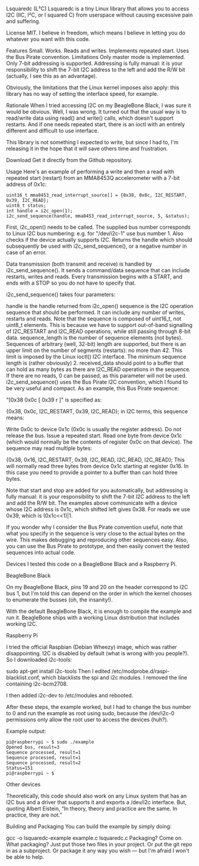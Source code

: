 Lsquaredc (L²C)
Lsquaredc is a tiny Linux library that allows you to access I2C (IIC, I²C, or I squared C) from userspace without causing excessive pain and suffering.

License
MIT. I believe in freedom, which means I believe in letting you do whatever you want with this code.

Features
Small.
Works.
Reads and writes.
Implements repeated start.
Uses the Bus Pirate convention.
Limitations
Only master mode is implemented. Only 7-bit addressing is supported. Addressing is fully manual: it is your responsibility to shift the 7-bit I2C address to the left and add the R/W bit (actually, I see this as an advantage).

Obviously, the limitations that the Linux kernel imposes also apply: this library has no way of setting the interface speed, for example.

Rationale
When I tried accessing I2C on my BeagleBone Black, I was sure it would be obvious. Well, I was wrong. It turned out that the usual way is to read/write data using read() and write() calls, which doesn't support restarts. And if one needs repeated start, there is an ioctl with an entirely different and difficult to use interface.

This library is not something I expected to write, but since I had to, I'm releasing it in the hope that it will save others time and frustration.

Download
Get it directly from the Github repository.

Usage
Here's an example of performing a write and then a read with repeated start (restart) from an MMA8453Q accelerometer with a 7-bit address of 0x1c:

    uint16_t mma8453_read_interrupt_source[] = {0x38, 0x0c, I2C_RESTART, 0x39, I2C_READ};
    uint8_t status;
    int handle = i2c_open(1);
    i2c_send_sequence(handle, mma8453_read_interrupt_source, 5, &status);
First, i2c_open() needs to be called. The supplied bus number corresponds to Linux I2C bus numbering: e.g. for "/dev/i2c-1" use bus number 1. Also checks if the device actually supports I2C. Returns the handle which should subsequently be used with i2c_send_sequence(), or a negative number in case of an error.

Data transmission (both transmit and receive) is handled by i2c_send_sequence(). It sends a command/data sequence that can include restarts, writes and reads. Every transmission begins with a START, and ends with a STOP so you do not have to specify that.

i2c_send_sequence() takes four parameters:

handle is the handle returned from i2c_open()
sequence is the I2C operation sequence that should be performed. It can include any number of writes, restarts and reads. Note that the sequence is composed of uint16_t, not uint8_t elements. This is because we have to support out-of-band signalling of I2C_RESTART and I2C_READ operations, while still passing through 8-bit data.
sequence_length is the number of sequence elements (not bytes). Sequences of arbitrary (well, 32-bit) length are supported, but there is an upper limit on the number of segments (restarts): no more than 42. This limit is imposed by the Linux ioctl() I2C interface. The minimum sequence length is (rather obviously) 2.
received_data should point to a buffer that can hold as many bytes as there are I2C_READ operations in the sequence. If there are no reads, 0 can be passed, as this parameter will not be used.
i2c_send_sequence() uses the Bus Pirate I2C convention, which I found to be very useful and compact. As an example, this Bus Pirate sequence:

 "[0x38 0x0c [ 0x39 r ]"
is specified as:

 {0x38, 0x0c, I2C_RESTART, 0x39, I2C_READ};
in I2C terms, this sequence means:

Write 0x0c to device 0x1c (0x0c is usually the register address).
Do not release the bus.
Issue a repeated start.
Read one byte from device 0x1c (which would normally be the contents of register 0x0c on that device).
The sequence may read multiple bytes:

{0x38, 0x16, I2C_RESTART, 0x39, I2C_READ, I2C_READ, I2C_READ};
This will normally read three bytes from device 0x1c starting at register 0x16. In this case you need to provide a pointer to a buffer than can hold three bytes.

Note that start and stop are added for you automatically, but addressing is fully manual: it is your responsibility to shift the 7-bit I2C address to the left and add the R/W bit. The examples above communicate with a device whose I2C address is 0x1c, which shifted left gives 0x38. For reads we use 0x39, which is (0x1c<<1)|1.

If you wonder why I consider the Bus Pirate convention useful, note that what you specify in the sequence is very close to the actual bytes on the wire. This makes debugging and reproducing other sequences easy. Also, you can use the Bus Pirate to prototype, and then easily convert the tested sequences into actual code.

Devices
I tested this code on a BeagleBone Black and a Raspberry Pi.

BeagleBone Black

On my BeagleBone Black, pins 19 and 20 on the header correspond to I2C bus 1, but I'm told this can depend on the order in which the kernel chooses to enumerate the busses (oh, the insanity!).

With the default BeagleBone Black, it is enough to compile the example and run it. BeagleBone ships with a working Linux distribution that includes working I2C.

Raspberry Pi

I tried the official Raspbian (Debian Wheezy) image, which was rather disappointing. I2C is disabled by default (what is wrong with you people?). So I downloaded i2c-tools:

sudo apt-get install i2c-tools
Then I edited /etc/modprobe.d/raspi-blacklist.conf, which blacklists the spi and i2c modules. I removed the line containing i2c-bcm2708.

I then added i2c-dev to /etc/modules and rebooted.

After these steps, the example worked, but I had to change the bus number to 0 and run the example as root using sudo, because the /dev/i2c-0 permissions only allow the root user to access the devices (huh?).

Example output:

    pi@raspberrypi ~ $ sudo ./example
    Opened bus, result=3
    Sequence processed, result=1
    Sequence processed, result=1
    Sequence processed, result=2
    Status=151
    pi@raspberrypi ~ $
Other devices

Theoretically, this code should also work on any Linux system that has an I2C bus and a driver that supports it and exports a /dev/i2c interface. But, quoting Albert Eistein, “In theory, theory and practice are the same. In practice, they are not.”

Building and Packaging
You can build the example by simply doing:

gcc -o lsquaredc-example example.c lsquaredc.c
Packaging? Come on. What packaging? Just put those two files in your project. Or put the git repo in as a subproject. Or package it any way you wish — but I'm afraid I won't be able to help.
